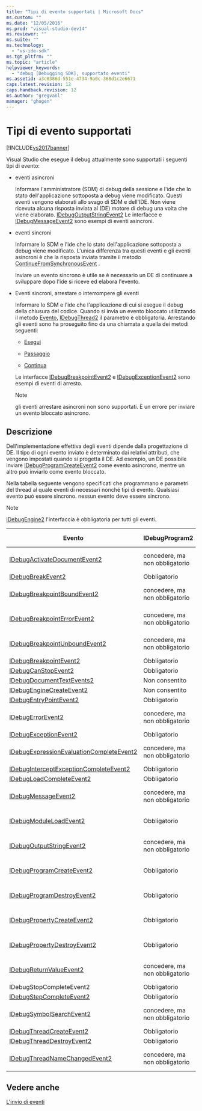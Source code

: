 ```yaml
---
title: "Tipi di evento supportati | Microsoft Docs"
ms.custom: ""
ms.date: "12/05/2016"
ms.prod: "visual-studio-dev14"
ms.reviewer: ""
ms.suite: ""
ms.technology: 
  - "vs-ide-sdk"
ms.tgt_pltfrm: ""
ms.topic: "article"
helpviewer_keywords: 
  - "debug [Debugging SDK], supportato eventi"
ms.assetid: a3c0386d-551e-4734-9a0c-368d1c2e6671
caps.latest.revision: 12
caps.handback.revision: 12
ms.author: "gregvanl"
manager: "ghogen"
---
```

# Tipi di evento supportati
[!INCLUDE[vs2017banner](../../code-quality/includes/vs2017banner.md)]

Visual Studio che esegue il debug attualmente sono supportati i seguenti tipi di evento:  
  
-   eventi asincroni  
  
     Informare l'amministratore \(SDM\) di debug della sessione e l'ide che lo stato dell'applicazione sottoposta a debug viene modificato.  Questi eventi vengono elaborati allo svago di SDM e dell'IDE.  Non viene ricevuta alcuna risposta inviata al \(DE\) motore di debug una volta che viene elaborato.  [IDebugOutputStringEvent2](../../extensibility/debugger/reference/idebugoutputstringevent2.md) Le interfacce e [IDebugMessageEvent2](../../extensibility/debugger/reference/idebugmessageevent2.md) sono esempi di eventi asincroni.  
  
-   eventi sincroni  
  
     Informare lo SDM e l'ide che lo stato dell'applicazione sottoposta a debug viene modificato.  L'unica differenza tra questi eventi e gli eventi asincroni è che la risposta inviata tramite il metodo [ContinueFromSynchronousEvent](../Topic/IDebugEngine2::ContinueFromSynchronousEvent.md) .  
  
     Inviare un evento sincrono è utile se è necessario un DE di continuare a sviluppare dopo l'ide si riceve ed elabora l'evento.  
  
-   Eventi sincroni, arrestare o interrompere gli eventi  
  
     Informare lo SDM e l'ide che l'applicazione di cui si esegue il debug della chiusura del codice.  Quando si invia un evento bloccato utilizzando il metodo [Evento](../../extensibility/debugger/reference/idebugeventcallback2-event.md), [IDebugThread2](../../extensibility/debugger/reference/idebugthread2.md) il parametro è obbligatoria.  Arrestando gli eventi sono ha proseguito fino da una chiamata a quella dei metodi seguenti:  
  
    -   [Esegui](../../extensibility/debugger/reference/idebugprogram2-execute.md)  
  
    -   [Passaggio](../../extensibility/debugger/reference/idebugprogram2-step.md)  
  
    -   [Continua](../../extensibility/debugger/reference/idebugprogram2-continue.md)  
  
     Le interfacce [IDebugBreakpointEvent2](../../extensibility/debugger/reference/idebugbreakpointevent2.md) e [IDebugExceptionEvent2](../../extensibility/debugger/reference/idebugexceptionevent2.md) sono esempi di eventi di arresto.  
  
    > [!NOTE]
    >  gli eventi arrestare asincroni non sono supportati.  È un errore per inviare un evento bloccato asincrono.  
  
## Descrizione  
 Dell'implementazione effettiva degli eventi dipende dalla progettazione di DE.  Il tipo di ogni evento inviato è determinato dai relativi attributi, che vengono impostati quando si progetta il DE.  Ad esempio, un DE possibile inviare [IDebugProgramCreateEvent2](../../extensibility/debugger/reference/idebugprogramcreateevent2.md) come evento asincrono, mentre un altro può inviarlo come evento bloccato.  
  
 Nella tabella seguente vengono specificati che programmano e parametri del thread al quale eventi di necessari nonché tipi di evento.  Qualsiasi evento può essere sincrono.  nessun evento deve essere sincrono.  
  
> [!NOTE]
>  [IDebugEngine2](../../extensibility/debugger/reference/idebugengine2.md) l'interfaccia è obbligatoria per tutti gli eventi.  
  
|Evento|IDebugProgram2|IDebugThread2|Arrestare gli eventi|  
|------------|--------------------|-------------------|--------------------------|  
|[IDebugActivateDocumentEvent2](../../extensibility/debugger/reference/idebugactivatedocumentevent2.md)|concedere, ma non obbligatorio|concedere, ma non obbligatorio|No|  
|[IDebugBreakEvent2](../../extensibility/debugger/reference/idebugbreakevent2.md)|Obbligatorio|Obbligatorio|Sì|  
|[IDebugBreakpointBoundEvent2](../../extensibility/debugger/reference/idebugbreakpointboundevent2.md)|concedere, ma non obbligatorio|concedere, ma non obbligatorio|No|  
|[IDebugBreakpointErrorEvent2](../../extensibility/debugger/reference/idebugbreakpointerrorevent2.md)|concedere, ma non obbligatorio|concedere, ma non obbligatorio|No|  
|[IDebugBreakpointUnboundEvent2](../../extensibility/debugger/reference/idebugbreakpointunboundevent2.md)|concedere, ma non obbligatorio|concedere, ma non obbligatorio|No|  
|[IDebugBreakpointEvent2](../../extensibility/debugger/reference/idebugbreakpointevent2.md)|Obbligatorio|Obbligatorio|Sì|  
|[IDebugCanStopEvent2](../../extensibility/debugger/reference/idebugcanstopevent2.md)|Obbligatorio|Obbligatorio|No|  
|[IDebugDocumentTextEvents2](../../extensibility/debugger/reference/idebugdocumenttextevents2.md)|Non consentito|Non consentito|No|  
|[IDebugEngineCreateEvent2](../../extensibility/debugger/reference/idebugenginecreateevent2.md)|Non consentito|Non consentito|No|  
|[IDebugEntryPointEvent2](../../extensibility/debugger/reference/idebugentrypointevent2.md)|Obbligatorio|Obbligatorio|Sì|  
|[IDebugErrorEvent2](../../extensibility/debugger/reference/idebugerrorevent2.md)|concedere, ma non obbligatorio|concedere, ma non obbligatorio|può essere|  
|[IDebugExceptionEvent2](../../extensibility/debugger/reference/idebugexceptionevent2.md)|Obbligatorio|Obbligatorio|Sì|  
|[IDebugExpressionEvaluationCompleteEvent2](../../extensibility/debugger/reference/idebugexpressionevaluationcompleteevent2.md)|concedere, ma non obbligatorio|concedere, ma non obbligatorio|può essere|  
|[IDebugInterceptExceptionCompleteEvent2](../../extensibility/debugger/reference/idebuginterceptexceptioncompleteevent2.md)|Obbligatorio|Obbligatorio|Sì|  
|[IDebugLoadCompleteEvent2](../../extensibility/debugger/reference/idebugloadcompleteevent2.md)|Obbligatorio|Obbligatorio|Sì|  
|[IDebugMessageEvent2](../../extensibility/debugger/reference/idebugmessageevent2.md)|concedere, ma non obbligatorio|concedere, ma non obbligatorio|può essere|  
|[IDebugModuleLoadEvent2](../../extensibility/debugger/reference/idebugmoduleloadevent2.md)|Obbligatorio|concedere, ma non obbligatorio|No|  
|[IDebugOutputStringEvent2](../../extensibility/debugger/reference/idebugoutputstringevent2.md)|concedere, ma non obbligatorio|concedere, ma non obbligatorio|No|  
|[IDebugProgramCreateEvent2](../../extensibility/debugger/reference/idebugprogramcreateevent2.md)|Obbligatorio|concedere, ma non obbligatorio|No|  
|[IDebugProgramDestroyEvent2](../../extensibility/debugger/reference/idebugprogramdestroyevent2.md)|Obbligatorio|concedere, ma non obbligatorio|No|  
|[IDebugPropertyCreateEvent2](../../extensibility/debugger/reference/idebugpropertycreateevent2.md)|Obbligatorio|concedere, ma non obbligatorio|No|  
|[IDebugPropertyDestroyEvent2](../../extensibility/debugger/reference/idebugpropertydestroyevent2.md)|Obbligatorio|concedere, ma non obbligatorio|No|  
|[IDebugReturnValueEvent2](../../extensibility/debugger/reference/idebugreturnvalueevent2.md)|concedere, ma non obbligatorio|concedere, ma non obbligatorio|No|  
|IDebugStopCompleteEvent2|Obbligatorio|Obbligatorio|Sì|  
|[IDebugStepCompleteEvent2](../../extensibility/debugger/reference/idebugstepcompleteevent2.md)|Obbligatorio|Obbligatorio|Sì|  
|[IDebugSymbolSearchEvent2](../../extensibility/debugger/reference/idebugsymbolsearchevent2.md)|concedere, ma non obbligatorio|concedere, ma non obbligatorio|No|  
|[IDebugThreadCreateEvent2](../../extensibility/debugger/reference/idebugthreadcreateevent2.md)|Obbligatorio|Obbligatorio|No|  
|[IDebugThreadDestroyEvent2](../../extensibility/debugger/reference/idebugthreaddestroyevent2.md)|Obbligatorio|Obbligatorio|No|  
|[IDebugThreadNameChangedEvent2](../../extensibility/debugger/reference/idebugthreadnamechangedevent2.md)|concedere, ma non obbligatorio|concedere, ma non obbligatorio|No|  
  
## Vedere anche  
 [L'invio di eventi](../../extensibility/debugger/sending-events.md)